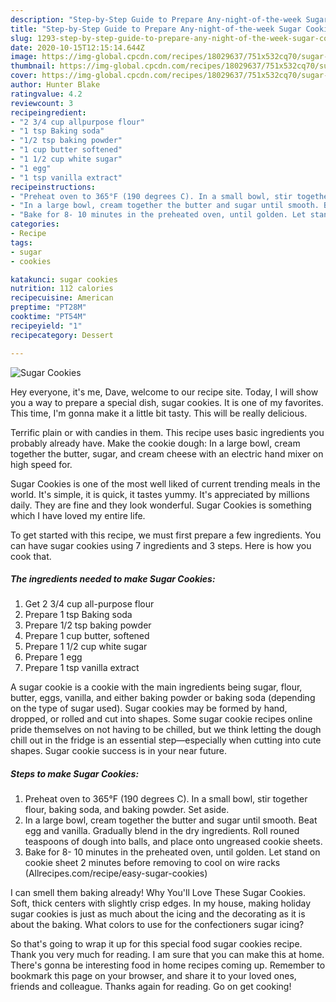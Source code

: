 ```yaml
---
description: "Step-by-Step Guide to Prepare Any-night-of-the-week Sugar Cookies"
title: "Step-by-Step Guide to Prepare Any-night-of-the-week Sugar Cookies"
slug: 1293-step-by-step-guide-to-prepare-any-night-of-the-week-sugar-cookies
date: 2020-10-15T12:15:14.644Z
image: https://img-global.cpcdn.com/recipes/18029637/751x532cq70/sugar-cookies-recipe-main-photo.jpg
thumbnail: https://img-global.cpcdn.com/recipes/18029637/751x532cq70/sugar-cookies-recipe-main-photo.jpg
cover: https://img-global.cpcdn.com/recipes/18029637/751x532cq70/sugar-cookies-recipe-main-photo.jpg
author: Hunter Blake
ratingvalue: 4.2
reviewcount: 3
recipeingredient:
- "2 3/4 cup allpurpose flour"
- "1 tsp Baking soda"
- "1/2 tsp baking powder"
- "1 cup butter softened"
- "1 1/2 cup white sugar"
- "1 egg"
- "1 tsp vanilla extract"
recipeinstructions:
- "Preheat oven to 365°F (190 degrees C). In a small bowl, stir together flour, baking soda, and baking powder. Set aside."
- "In a large bowl, cream together the butter and sugar until smooth. Beat egg and vanilla. Gradually blend in the dry ingredients. Roll rouned teaspoons of dough into balls, and place onto ungreased cookie sheets."
- "Bake for 8- 10 minutes in the preheated oven, until golden. Let stand on cookie sheet 2 minutes before removing to cool on wire racks (Allrecipes.com/recipe/easy-sugar-cookies)"
categories:
- Recipe
tags:
- sugar
- cookies

katakunci: sugar cookies 
nutrition: 112 calories
recipecuisine: American
preptime: "PT28M"
cooktime: "PT54M"
recipeyield: "1"
recipecategory: Dessert

---
```



![Sugar Cookies](https://img-global.cpcdn.com/recipes/18029637/751x532cq70/sugar-cookies-recipe-main-photo.jpg)

Hey everyone, it's me, Dave, welcome to our recipe site. Today, I will show you a way to prepare a special dish, sugar cookies. It is one of my favorites. This time, I'm gonna make it a little bit tasty. This will be really delicious.

Terrific plain or with candies in them. This recipe uses basic ingredients you probably already have. Make the cookie dough: In a large bowl, cream together the butter, sugar, and cream cheese with an electric hand mixer on high speed for.

Sugar Cookies is one of the most well liked of current trending meals in the world. It's simple, it is quick, it tastes yummy. It's appreciated by millions daily. They are fine and they look wonderful. Sugar Cookies is something which I have loved my entire life.


To get started with this recipe, we must first prepare a few ingredients. You can have sugar cookies using 7 ingredients and 3 steps. Here is how you cook that.

<!--inarticleads1-->

##### The ingredients needed to make Sugar Cookies:

1. Get 2 3/4 cup all-purpose flour
1. Prepare 1 tsp Baking soda
1. Prepare 1/2 tsp baking powder
1. Prepare 1 cup butter, softened
1. Prepare 1 1/2 cup white sugar
1. Prepare 1 egg
1. Prepare 1 tsp vanilla extract


A sugar cookie is a cookie with the main ingredients being sugar, flour, butter, eggs, vanilla, and either baking powder or baking soda (depending on the type of sugar used). Sugar cookies may be formed by hand, dropped, or rolled and cut into shapes. Some sugar cookie recipes online pride themselves on not having to be chilled, but we think letting the dough chill out in the fridge is an essential step—especially when cutting into cute shapes. Sugar cookie success is in your near future. 

<!--inarticleads2-->

##### Steps to make Sugar Cookies:

1. Preheat oven to 365°F (190 degrees C). In a small bowl, stir together flour, baking soda, and baking powder. Set aside.
1. In a large bowl, cream together the butter and sugar until smooth. Beat egg and vanilla. Gradually blend in the dry ingredients. Roll rouned teaspoons of dough into balls, and place onto ungreased cookie sheets.
1. Bake for 8- 10 minutes in the preheated oven, until golden. Let stand on cookie sheet 2 minutes before removing to cool on wire racks (Allrecipes.com/recipe/easy-sugar-cookies)


I can smell them baking already! Why You&#39;ll Love These Sugar Cookies. Soft, thick centers with slightly crisp edges. In my house, making holiday sugar cookies is just as much about the icing and the decorating as it is about the baking. What colors to use for the confectioners sugar icing? 

So that's going to wrap it up for this special food sugar cookies recipe. Thank you very much for reading. I am sure that you can make this at home. There's gonna be interesting food in home recipes coming up. Remember to bookmark this page on your browser, and share it to your loved ones, friends and colleague. Thanks again for reading. Go on get cooking!
